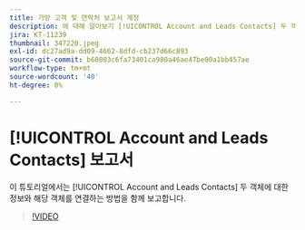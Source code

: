 ```yaml
---
title: 가망 고객 및 연락처 보고서 계정
description: 에 대해 알아보기 [!UICONTROL Account and Leads Contacts] 두 객체에 대한 정보와 해당 객체를 연결하는 방법을 함께 보고합니다.
jira: KT-11239
thumbnail: 347220.jpeg
exl-id: dc27ad9a-dd09-4662-8dfd-cb237d66c893
source-git-commit: b60003c6fa73401ca980a46ae47be00a1bb457ae
workflow-type: tm+mt
source-wordcount: '40'
ht-degree: 0%

---
```


# [!UICONTROL Account and Leads Contacts] 보고서

이 튜토리얼에서는 [!UICONTROL Account and Leads Contacts] 두 객체에 대한 정보와 해당 객체를 연결하는 방법을 함께 보고합니다.

>[!VIDEO](https://video.tv.adobe.com/v/347220/?quality=12&learn=on)
